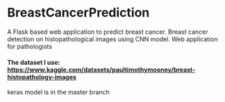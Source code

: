 # BreastCancerPrediction
A Flask based web application to predict breast cancer. Breast cancer detection on histopathological images using CNN model. Web application for pathologists
#### The dataset I use: https://www.kaggle.com/datasets/paultimothymooney/breast-histopathology-images
keras model is in the master branch
